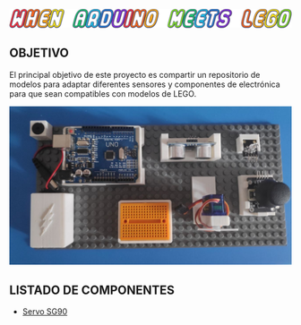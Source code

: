 ![Lego-arduino-components](https://github.com/javimostoles/Lego-arduino-components/blob/main/images/when_arduino_meets_lego.png)

## OBJETIVO

El principal objetivo de este proyecto es compartir un repositorio de modelos para adaptar diferentes sensores y componentes de electrónica para que sean compatibles con modelos de LEGO.

![Portada](https://github.com/javimostoles/Lego-arduino-components/blob/main/images/lego_arduino.jpeg)


## LISTADO DE COMPONENTES

- [Servo SG90](https://https://github.com/javimostoles/Lego-arduino-components/blob/main/models/Servo_SG90_vertical_Support/servo_SG90.md)

